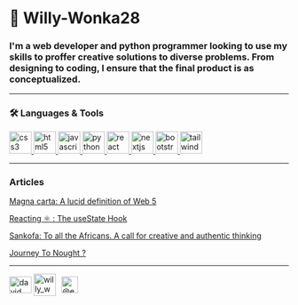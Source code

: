 <h1 align="left">🎩 Willy-Wonka28</h1>
<h3 align="left">I'm a web developer and python programmer looking to use my skills to proffer creative solutions to diverse problems. From designing to coding, I ensure that the final product is as conceptualized.</h3>
<hr>
<h3 align="left">🛠️ Languages & Tools</h3>
<p align="left"> 
  <a href="https://www.w3schools.com/css/" target="_blank" rel="noreferrer">
  <img src="https://img.icons8.com/color/48/000000/css3.png" alt="css3" height="40" />
  </a>
<a href="https://www.w3.org/html/" target="_blank" rel="noreferrer">
  <img src="https://img.icons8.com/color/48/000000/html-5--v1.png" alt="html5" height="40" />
</a>
<a href="https://developer.mozilla.org/en-US/docs/Web/JavaScript" target="_blank" rel="noreferrer">
  <img src="https://img.icons8.com/color/48/000000/javascript--v1.png" alt="javascript" height="40" />
</a>
<a href="https://www.python.org" target="_blank" rel="noreferrer">
  <img src="https://img.icons8.com/color/48/000000/python--v1.png" alt="python" height="40" />
</a>
<a href="https://reactjs.org/" target="_blank" rel="noreferrer">
  <img src="https://img.icons8.com/plasticine/100/000000/react.png" alt="react" height="40" />
</a>
  <a href="https://nextjs.org/" target="_blank" rel="noreferrer">
  <img src="https://img.icons8.com/?size=100&id=yUdJlcKanVbh&format=png&color=000000" alt="nextjs" height="40" />
</a>
<a href="https://getbootstrap.com" target="_blank" rel="noreferrer">
  <img src="https://img.icons8.com/?size=100&id=PndQWK6M1Hjo&format=png&color=000000" alt="bootstrap" height="40" />
</a>
  <a href="https://tailwindcss.com/" target="_blank" rel="noreferrer">
  <img src="https://img.icons8.com/?size=100&id=CIAZz2CYc6Kc&format=png&color=000000" alt="tailwind" height="40" />
</a>
</p>
<hr>
<h3 align="left">Articles</h3>
<div align="left"> 
 <a href="https://willywonka28.hashnode.dev/magna-carta-a-lucid-definition-of-web-5"><p>Magna carta: A lucid definition of Web 5</p></a>
  <a href=https://willywonka28.hashnode.dev/reacting-usestate><p>Reacting ⚛️ : The useState Hook</p></a>
  <a href="https://willywonka28.hashnode.dev/sankofa-to-all-the-africans"><p>Sankofa: To all the Africans. A call for creative and authentic thinking</p></a>
  <a href="https://willywonka28.hashnode.dev/journey-to-nought"><p>Journey To Nought ?</p></a>
</div>
<hr>
<p align="left">
<a href="https://linkedin.com/in/david-adole-887057304" target="_blank"><img align="center" src="https://raw.githubusercontent.com/rahuldkjain/github-profile-readme-generator/master/src/images/icons/Social/linked-in-alt.svg" alt="david adole" height="30" width="40" /></a>
<a href="https://x.com/willy_wonka_28" target="_blank"><img align="center" src="https://img.icons8.com/?size=100&id=phOKFKYpe00C&format=png&color=000000" alt="willy_wonkak_28" height="40" width="40" /></a>
<a><img src="https://img.icons8.com/?size=100&id=37375&format=png&color=000000" height="2" width="2"></a>
<a href="https://hashnode.com/@enenche" target="_blank"><img align="center" src="https://img.icons8.com/?size=100&id=HnB8zGOh5xgd&format=png&color=000000" alt="@enenche" height="30" width="30" /></a>
</p>
